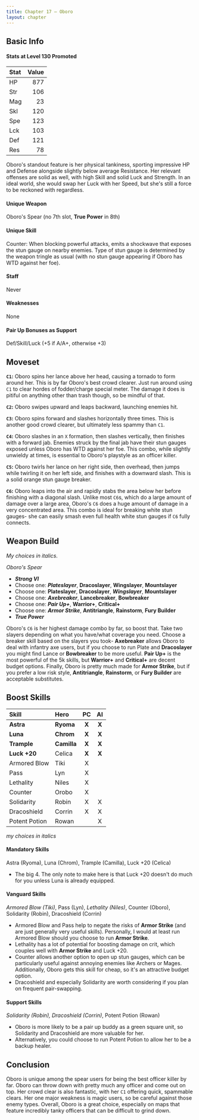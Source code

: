 ```yaml
---
title: Chapter 17 — Oboro
layout: chapter
---
```


## Basic Info

#### Stats at Level 130 Promoted

| Stat | Value |
| :--- | ----: |
| HP   |   877 |
| Str  |   106 |
| Mag  |    23 |
| Skl  |   120 |
| Spe  |   123 |
| Lck  |   103 |
| Def  |   121 |
| Res  |    78 |

Oboro's standout feature is her physical tankiness, sporting impressive HP and Defense alongside slightly below average Resistance. Her relevant offenses are solid as well, with high Skill and solid Luck and Strength. In an ideal world, she would swap her Luck with her Speed, but she's still a force to be reckoned with regardless.

#### Unique Weapon

Oboro's Spear (no 7th slot, **True Power** in 8th)

#### Unique Skill

Counter: When blocking powerful attacks, emits a shockwave that exposes the stun gauge on nearby enemies. Type of stun gauge is determined by the weapon tringle as usual (with no stun gauge appearing if Oboro has WTD against her foe).

#### Staff

Never

#### Weaknesses

None

#### Pair Up Bonuses as Support

Def/Skill/Luck (+5 if A/A+, otherwise +3)

## Moveset

**`C1`:** Oboro spins her lance above her head, causing a tornado to form around her. This is by far Oboro's best crowd clearer. Just run around using `C1` to clear hordes of fodder/charge special meter. The damage it does is pitiful on anything other than trash though, so be mindful of that.

**`C2`:** Oboro swipes upward and leaps backward, launching enemies hit.

**`C3`:** Oboro spins forward and slashes horizontally three times. This is another good crowd clearer, but ultimately less spammy than `C1`.

**`C4`:** Oboro slashes in an `X` formation, then slashes vertically, then finishes with a forward jab. Enemies struck by the final jab have their stun gauges exposed unless Oboro has WTD against her foe. This combo, while slightly unwieldy at times, is essential to Oboro's playstyle as an officer killer.

**`C5`:** Oboro twirls her lance on her right side, then overhead, then jumps while twirling it on her left side, and finishes with a downward slash. This is a solid orange stun gauge breaker.

**`C6`:** Oboro leaps into the air and rapidly stabs the area below her before finishing with a diagonal slash. Unlike most `C6`s, which do a large amount of damage over a large area, Oboro's `C6` does a huge amount of damage in a very concentrated area. This combo is ideal for breaking white stun gauges- she can easily smash even full health white stun gauges if `C6` fully connects.

## Weapon Build

_My choices in italics._

_Oboro's Spear_

- _**Strong VI**_
- Choose one: _**Plateslayer**_, **Dracoslayer**, **Wingslayer**, **Mountslayer**
- Choose one: **Plateslayer**, **Dracoslayer**, _**Wingslayer**_, **Mountslayer**
- Choose one: _**Axebreaker**_, **Lancebreaker**, **Bowbreaker**
- Choose one: _**Pair Up+**_, **Warrior+**, **Critical+**
- Choose one: _**Armor Strike**_, **Antitriangle**, **Rainstorm**, **Fury Builder**
- _**True Power**_

Oboro's `C6` is her highest damage combo by far, so boost that. Take two slayers depending on what you have/what coverage you need. Choose a breaker skill based on the slayers you took- **Axebreaker** allows Oboro to deal with infantry axe users, but if you choose to run Plate and **Dracoslayer** you might find Lance or **Bowbreaker** to be more useful. **Pair Up+** is the most powerful of the 5k skills, but **Warrior+** and **Critical+** are decent budget options. Finally, Oboro is pretty much made for **Armor Strike**, but if you prefer a low risk style, **Antitriangle**, **Rainstorm**, or **Fury Builder** are acceptable substitutes.

## Boost Skills

| Skill          | Hero        |  PC   |  AI   |
| :------------- | :---------- | :---: | :---: |
| **Astra**      | **Ryoma**   | **X** | **X** |
| **Luna**       | **Chrom**   | **X** | **X** |
| **Trample**    | **Camilla** | **X** | **X** |
| **Luck +20**   | Celica      | **X** | **X** |
| Armored Blow   | Tiki        |   X   |       |
| Pass           | Lyn         |   X   |       |
| Lethality      | Niles       |   X   |       |
| Counter        | Orobo       |   X   |       |
| Solidarity     | Robin       |   X   |   X   |
| Dracoshield    | Corrin      |   X   |   X   |
| Potent Potion  | Rowan       |       |   X   |

*my choices in italics*

#### Mandatory Skills

Astra (Ryoma), Luna (Chrom), Trample (Camilla), Luck +20 (Celica)

- The big 4. The only note to make here is that Luck +20 doesn't do much for you unless Luna is already equipped.

#### Vanguard Skills

*Armored Blow (Tiki)*, Pass (Lyn), *Lethality (Niles)*, Counter (Oboro), Solidarity (Robin), Dracoshield (Corrin)

- Armored Blow and Pass help to negate the risks of **Armor Strike** (and are just generally very useful skills). Personally, I would at least run Armored Blow should you choose to run **Armor Strike**.
- Lethality has a lot of potential for boosting damage on crit, which couples well with **Armor Strike** and Luck +20.
- Counter allows another option to open up stun gauges, which can be particularly useful against annoying enemies like Archers or Mages. Additionally, Oboro gets this skill for cheap, so it's an attractive budget option.
- Dracoshield and especially Solidarity are worth considering if you plan on frequent pair-swapping.

#### Support Skills

*Solidarity (Robin), Dracoshield (Corrin)*, Potent Potion (Rowan)

- Oboro is more likely to be a pair up buddy as a green square unit, so Solidarity and Dracoshield are more valuable for her.
- Alternatively, you could choose to run Potent Potion to allow her to be a backup healer.

## Conclusion

Oboro is unique among the spear users for being the best officer killer by far. Oboro can throw down with pretty much any officer and come out on top. Her crowd clear is also fantastic, with her `C1` offering quick, spammable clears. Her one major weakness is magic users, so be careful against those enemy types. Overall, Oboro is a great choice, especially on maps that feature incredibly tanky officers that can be difficult to grind down.
